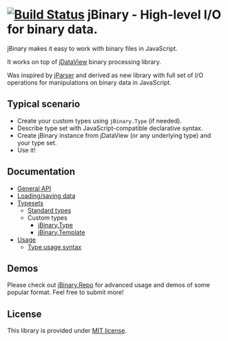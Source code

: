 [![Build Status](https://travis-ci.org/jDataView/jBinary.png?branch=master)](https://travis-ci.org/jDataView/jBinary) jBinary - High-level I/O for binary data.
=========================================

jBinary makes it easy to work with binary files in JavaScript.

It works on top of [jDataView](https://github.com/jDataView/jDataView) binary processing library.

Was inspired by [jParser](https://github.com/vjeux/jParser) and derived as new library with full set of I/O operations for manipulations on binary data in JavaScript.

Typical scenario
----------------

  * Create your custom types using `jBinary.Type` (if needed).
  * Describe type set with JavaScript-compatible declarative syntax.
  * Create jBinary instance from jDataView (or any underlying type) and your type set.
  * Use it!

Documentation
-------------
  * [General API](https://github.com/jDataView/jBinary/wiki/General-API)
  * [Loading/saving data](https://github.com/jDataView/jBinary/wiki/Loading-and-saving-data)
  * [Typesets](https://github.com/jDataView/jBinary/wiki/Typesets)
    * [Standard types](https://github.com/jDataView/jBinary/wiki/Standard-types)
    * Custom types
      * [jBinary.Type](https://github.com/jDataView/jBinary/wiki/jBinary.Type)
      * [jBinary.Template](https://github.com/jDataView/jBinary/wiki/jBinary.Template)
  * [Usage](https://github.com/jDataView/jBinary/wiki/Usage)
    * [Type usage syntax](https://github.com/jDataView/jBinary/wiki/Type-usage-syntax)

Demos
-----

Please check out [jBinary.Repo](https://jDataView.github.io/jBinary.Repo/) for advanced usage and demos of some popular format. Feel free to submit more!

License
-------

This library is provided under [MIT license](https://raw.github.com/jDataView/jBinary/master/MIT-license.txt).
